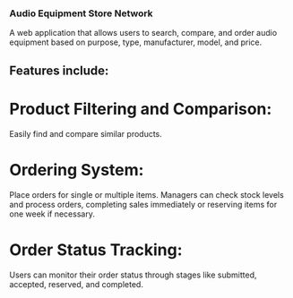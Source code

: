### Audio Equipment Store Network

A web application that allows users to search, compare, and order audio equipment based on purpose, type, manufacturer, model, and price. 

## Features include:
# Product Filtering and Comparison: 
Easily find and compare similar products.

# Ordering System: 
Place orders for single or multiple items. 
Managers can check stock levels and process orders, completing sales immediately or reserving items for one week if necessary.

# Order Status Tracking: 
Users can monitor their order status through stages like submitted, accepted, reserved, and completed.
